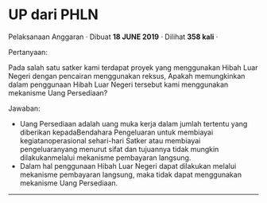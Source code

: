 UP dari PHLN
============

Pelaksanaan Anggaran · Dibuat **18 JUNE 2019** · Dilihat **358 kali** ·

Pertanyaan:

Pada salah satu satker kami terdapat proyek yang menggunakan Hibah Luar Negeri dengan pencairan menggunakan reksus, Apakah memungkinkan dalam penggunaan Hibah Luar Negeri tersebut kami menggunakan mekanisme Uang Persediaan?

Jawaban:

*   Uang Persediaan adalah uang muka kerja dalam jumlah tertentu yang diberikan kepadaBendahara Pengeluaran untuk membiayai kegiatanoperasional sehari-hari Satker atau membiayai pengeluaranyang menurut sifat dan tujuannya tidak mungkin dilakukanmelalui mekanisme pembayaran langsung.
*   Dalam hal penggunaan Hibah Luar Negeri dapat dilakukan melalui mekanisme pembayaran langsung, maka tidak dapat menggunakan mekanisme Uang Persediaan.

  

  
  
  

* * *